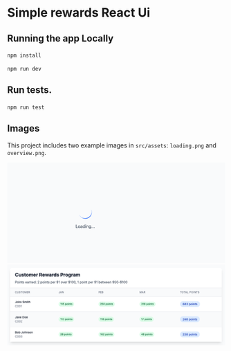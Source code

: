 # Simple rewards React Ui

## Running the app Locally
`npm install`

`npm run dev`

## Run tests.

`npm run test`




## Images

This project includes two example images in `src/assets`: `loading.png` and `overview.png`.

![Loading image](src/assets/loading.png)
![Overview screenshot](src/assets/overview.png)



